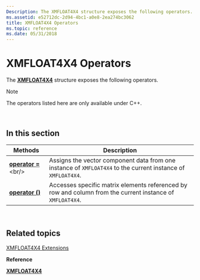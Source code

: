 ```yaml
---
Description: The XMFLOAT4X4 structure exposes the following operators.
ms.assetid: e52712dc-2d94-4bc1-a0e8-2ea274bc3062
title: XMFLOAT4X4 Operators
ms.topic: reference
ms.date: 05/31/2018
---
```


# XMFLOAT4X4 Operators

The [**XMFLOAT4X4**](https://msdn.microsoft.com/library/Ee419621(v=VS.85).aspx) structure exposes the following operators.

> [!Note]  
> The operators listed here are only available under C++.

 

## In this section



| Methods                                                      | Description                                                                                                              |
|--------------------------------------------------------------|--------------------------------------------------------------------------------------------------------------------------|
| [**operator =**](https://msdn.microsoft.com/library/Ee419634(v=VS.85).aspx)<br/>      | Assigns the vector component data from one instance of `XMFLOAT4X4` to the current instance of `XMFLOAT4X4`. <br/> |
| [**operator ()**](xmfloat4x4-operator-parens.md)<br/> | Accesses specific matrix elements referenced by row and column from the current instance of `XMFLOAT4X4`. <br/>    |



 

## Related topics

<dl> <dt>

[XMFLOAT4X4 Extensions](ovw-xmfloat4x4-extensions.md)
</dt> <dt>

**Reference**
</dt> <dt>

[**XMFLOAT4X4**](https://msdn.microsoft.com/library/Ee419621(v=VS.85).aspx)
</dt> </dl>

 

 




